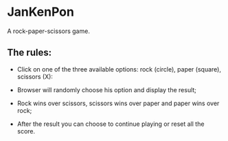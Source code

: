 # JanKenPon

A rock-paper-scissors game.

## The rules:

- Click on one of the three available options: rock (circle), paper (square), scissors (X):

- Browser will randomly choose his option and display the result;

- Rock wins over scissors, scissors wins over paper and paper wins over rock;

- After the result you can choose to continue playing or reset all the score.
